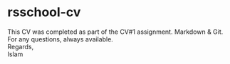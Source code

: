 # rsschool-cv
This CV was completed as part of the CV#1 assignment. Markdown & Git. For any questions, always available.  
Regards,  
Islam
